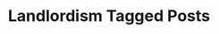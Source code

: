---
title: Landlordism Tagged Posts
layout: blog_by_tag
tag: landlordism
permalink: tag/landlordism/
exclude_from_search: true
---